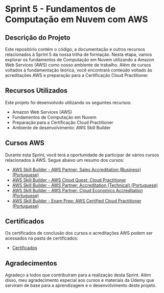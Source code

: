 # Sprint 5 - Fundamentos de Computação em Nuvem com AWS

## Descrição do Projeto

Este repositório contém o código, a documentação e outros recursos relacionados à Sprint 5 da nossa trilha de formação. Nesta etapa, vamos explorar os fundamentos de Computação em Nuvem utilizando a Amazon Web Services (AWS) como nosso ambiente de trabalho. Além de cursos voltados à fundamentação teórica, você encontrará conteúdo voltado às acreditações AWS e preparação para a Certificação Cloud Practitioner.

## Recursos Utilizados

Este projeto foi desenvolvido utilizando os seguintes recursos:

- Amazon Web Services (AWS)
- Fundamentos de Computação em Nuvem
- Preparação para a Certificação Cloud Practitioner
- Ambiente de desenvolvimento: AWS Skill Builder

## Cursos AWS

Durante esta Sprint, você terá a oportunidade de participar de vários cursos relacionados à AWS. Segue abaixo um resumo dos cursos:

- [AWS Skill Builder - AWS Partner: Sales Accreditation (Business) (Portuguese)](./AWS%20Partner%20Sales%20Accreditation%20(Business))
- [AWS Skill Builder - AWS Cloud Quest: Cloud Practitioner](./AWS%20Cloud%20Quest%20Cloud%20Practitioner)
- [AWS Skill Builder - AWS Partner: Accreditation (Technical) (Portuguese)](./AWS%20Partner%20Accreditation%20(Technical))
- [AWS Skill Builder - AWS Partner: Cloud Economics Accreditation (Portuguese)](./AWS%20Partner%20Cloud%20Economics%20Accreditation)
- [AWS Skill Builder - Exam Prep: AWS Certified Cloud Practitioner (Portuguese)](./Exam%20Prep%20AWS%20Certified%20Cloud%20Practitioner)

## Certificados

Os certificados de conclusão dos cursos e acreditações AWS podem ser acessados na pasta de certificados:

- [Certificados](./Certificados/)

## Agradecimentos

Agradeço a todos que contribuíram para a realização desta Sprint. Além disso, meu agradecimento especial aos cursos e materiais da Udemy que serviram de base para a aprendizagem e o desenvolvimento deste projeto.
